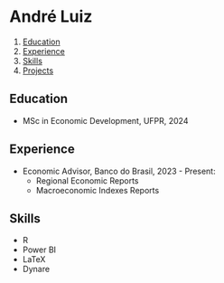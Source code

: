 # André Luiz

1. [Education](#education)
2. [Experience](#experience)
3. [Skills](#skills)
4. [Projects](#projects)

## Education <a name="education"></a>
- MSc in Economic Development, UFPR, 2024

## Experience <a name="experience"></a>
- Economic Advisor, Banco do Brasil, 2023 - Present:
  - Regional Economic Reports
  - Macroeconomic Indexes Reports

## Skills <a name="skills"></a>
- R
- Power BI
- LaTeX
- Dynare

<!--
## Projects <a name="projects"></a>
- Project 1: Description and link (if applicable)
- Project 2: Description and link (if applicable)
-->


